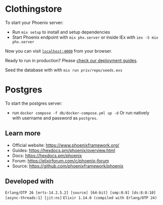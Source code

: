 # Clothingstore

To start your Phoenix server:

  * Run `mix setup` to install and setup dependencies
  * Start Phoenix endpoint with `mix phx.server` or inside IEx with `iex -S mix phx.server`

Now you can visit [`localhost:4000`](http://localhost:4000) from your browser.

Ready to run in production? Please [check our deployment guides](https://hexdocs.pm/phoenix/deployment.html).

Seed the database with with `mix run priv/repo/seeds.exs`

# Postgres

To start the postgres server:
  * run `docker compose -f db/docker-compose.yml up -d`
Or run natively with username and password as `postgres`.

## Learn more

  * Official website: https://www.phoenixframework.org/
  * Guides: https://hexdocs.pm/phoenix/overview.html
  * Docs: https://hexdocs.pm/phoenix
  * Forum: https://elixirforum.com/c/phoenix-forum
  * Source: https://github.com/phoenixframework/phoenix

## Developed with
`Erlang/OTP 26 [erts-14.2.5.2] [source] [64-bit] [smp:8:8] [ds:8:8:10] [async-threads:1] [jit:ns]`
`Elixir 1.14.0 (compiled with Erlang/OTP 24)`